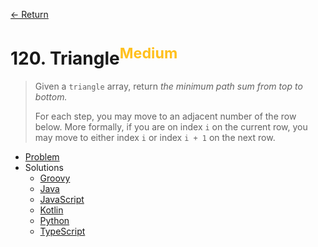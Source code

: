 [&larr; Return](https://hanggrian.github.io/grind-leetcode/)

# 120. Triangle<sup style="color: rgb(255, 192, 30);">Medium</sup>

> Given a `triangle` array, return *the minimum path sum from top to bottom.*
>
> For each step, you may move to an adjacent number of the row below. More
  formally, if you are on index `i` on the current row, you may move to either
  index `i` or index `i + 1` on the next row.

- [Problem](https://leetcode.com/problems/triangle/)
- Solutions
  - [Groovy](https://github.com/hanggrian/grind-leetcode/blob/main/groovy/src/main/groovy/problems101_200/Triangle.groovy)
  - [Java](https://github.com/hanggrian/grind-leetcode/blob/main/java/src/main/java/problems101_200/Triangle.java)
  - [JavaScript](https://github.com/hanggrian/grind-leetcode/blob/main/javascript/src/problems101_200/triangle.js)
  - [Kotlin](https://github.com/hanggrian/grind-leetcode/blob/main/kotlin/src/main/kotlin/problems101_200/Triangle.kt)
  - [Python](https://github.com/hanggrian/grind-leetcode/blob/main/python/src/problems101_200/triangle.py)
  - [TypeScript](https://github.com/hanggrian/grind-leetcode/blob/main/typescript/src/problems101_200/triangle.ts)
